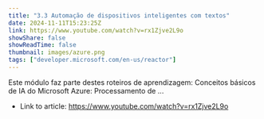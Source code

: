 ```yaml
---
title: "3.3 Automação de dispositivos inteligentes com textos"
date: 2024-11-11T15:23:25Z
link: https://www.youtube.com/watch?v=rx1Zjve2L9o
showShare: false
showReadTime: false
thumbnail: images/azure.png
tags: ["developer.microsoft.com/en-us/reactor"]
---
```

Este módulo faz parte destes roteiros de aprendizagem: Conceitos básicos de IA do Microsoft Azure: Processamento de ...

- Link to article: https://www.youtube.com/watch?v=rx1Zjve2L9o
